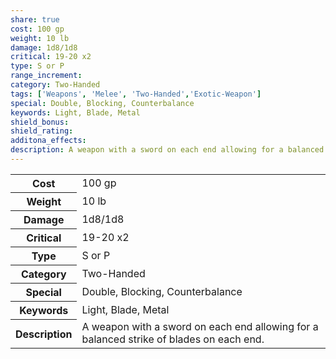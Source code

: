 ```yaml
---
share: true
cost: 100 gp
weight: 10 lb
damage: 1d8/1d8
critical: 19-20 x2
type: S or P
range_increment: 
category: Two-Handed
tags: ['Weapons', 'Melee', 'Two-Handed','Exotic-Weapon']
special: Double, Blocking, Counterbalance
keywords: Light, Blade, Metal
shield_bonus: 
shield_rating: 
additona_effects: 
description: A weapon with a sword on each end allowing for a balanced strike of blades on each end.
---
```

<p><span style="overflow-x: auto;"><table><tbody><tr><th>Cost</th><td>100 gp</td></tr><tr><th>Weight</th><td>10 lb</td></tr><tr><th>Damage</th><td>1d8/1d8</td></tr><tr><th>Critical</th><td>19-20 x2</td></tr><tr><th>Type</th><td>S or P</td></tr><tr><th>Category</th><td>Two-Handed</td></tr><tr><th>Special</th><td>Double, Blocking, Counterbalance</td></tr><tr><th>Keywords</th><td>Light, Blade, Metal</td></tr><tr><th>Description</th><td>A weapon with a sword on each end allowing for a balanced strike of blades on each end.</td></tr></tbody></table></span></p>